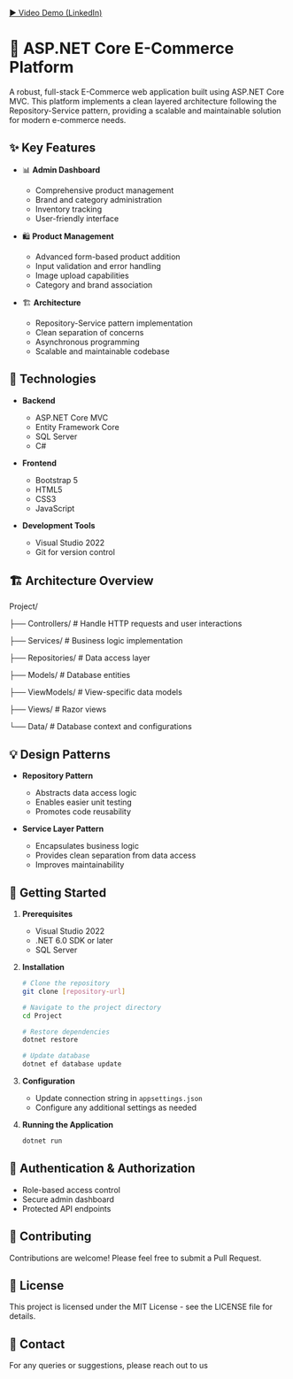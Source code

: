 [▶️ Video Demo (LinkedIn)](https://www.linkedin.com/posts/khaled-mo777_aspnetcore-ecommerce-dotnet-activity-7329047707262541824-TQox?utm_source=share&utm_medium=member_desktop&rcm=ACoAACt-txABvFRTTZOldg5fdCMLQHUVZAHG5Do)

# 🛒 ASP.NET Core E-Commerce Platform

A robust, full-stack E-Commerce web application built using ASP.NET Core MVC. This platform implements a clean layered architecture following the Repository-Service pattern, providing a scalable and maintainable solution for modern e-commerce needs.

## ✨ Key Features

- 📊 **Admin Dashboard**
  - Comprehensive product management
  - Brand and category administration
  - Inventory tracking
  - User-friendly interface

- 🛍️ **Product Management**
  - Advanced form-based product addition
  - Input validation and error handling
  - Image upload capabilities
  - Category and brand association

- 🏗️ **Architecture**
  - Repository-Service pattern implementation
  - Clean separation of concerns
  - Asynchronous programming
  - Scalable and maintainable codebase

## 🚀 Technologies

- **Backend**
  - ASP.NET Core MVC
  - Entity Framework Core
  - SQL Server
  - C# 

- **Frontend**
  - Bootstrap 5
  - HTML5
  - CSS3
  - JavaScript

- **Development Tools**
  - Visual Studio 2022
  - Git for version control

## 🏗️ Architecture Overview
Project/

├── Controllers/ # Handle HTTP requests and user interactions

├── Services/ # Business logic implementation

├── Repositories/ # Data access layer

├── Models/ # Database entities

├── ViewModels/ # View-specific data models

├── Views/ # Razor views

└── Data/ # Database context and configurations


## 💡 Design Patterns

- **Repository Pattern**
  - Abstracts data access logic
  - Enables easier unit testing
  - Promotes code reusability

- **Service Layer Pattern**
  - Encapsulates business logic
  - Provides clean separation from data access
  - Improves maintainability

## 🚀 Getting Started

1. **Prerequisites**
   - Visual Studio 2022
   - .NET 6.0 SDK or later
   - SQL Server

2. **Installation**
   ```bash
   # Clone the repository
   git clone [repository-url]

   # Navigate to the project directory
   cd Project

   # Restore dependencies
   dotnet restore

   # Update database
   dotnet ef database update
   ```

3. **Configuration**
   - Update connection string in `appsettings.json`
   - Configure any additional settings as needed

4. **Running the Application**
   ```bash
   dotnet run
   ```

## 🔐 Authentication & Authorization

- Role-based access control
- Secure admin dashboard
- Protected API endpoints



## 🤝 Contributing

Contributions are welcome! Please feel free to submit a Pull Request.

## 📝 License

This project is licensed under the MIT License - see the LICENSE file for details.

## 📧 Contact

For any queries or suggestions, please reach out to us
